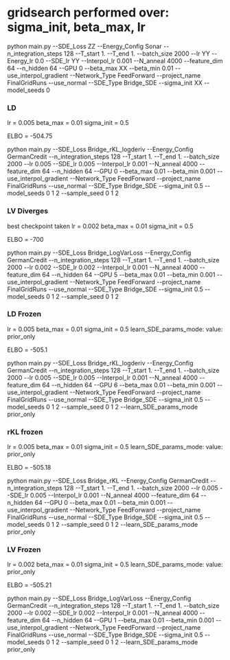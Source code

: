 # gridsearch performed over: sigma_init, beta_max, lr

python main.py --SDE_Loss ZZ --Energy_Config Sonar --n_integration_steps 128 --T_start 1. --T_end 1. --batch_size 2000 --lr YY --Energy_lr 0.0 --SDE_lr YY --Interpol_lr 0.001 --N_anneal 4000 --feature_dim 64 --n_hidden 64 --GPU 0 --beta_max XX --beta_min 0.01 --use_interpol_gradient --Network_Type FeedForward --project_name FinalGridRuns --use_normal --SDE_Type Bridge_SDE --sigma_init XX --model_seeds 0

### LD
lr = 0.005
beta_max = 0.01
sigma_init = 0.5

ELBO = -504.75

python main.py --SDE_Loss Bridge_rKL_logderiv --Energy_Config GermanCredit --n_integration_steps 128 --T_start 1. --T_end 1. --batch_size 2000 --lr 0.005 --SDE_lr 0.005 --Interpol_lr 0.001 --N_anneal 4000 --feature_dim 64 --n_hidden 64 --GPU 0 --beta_max 0.01 --beta_min 0.001 --use_interpol_gradient --Network_Type FeedForward --project_name FinalGridRuns --use_normal --SDE_Type Bridge_SDE --sigma_init 0.5 --model_seeds 0 1 2 --sample_seed 0 1 2

### LV Diverges
best checkpoint taken
lr = 0.002
beta_max = 0.01
sigma_init = 0.5

ELBO = -700

python main.py --SDE_Loss Bridge_LogVarLoss --Energy_Config GermanCredit --n_integration_steps 128 --T_start 1. --T_end 1. --batch_size 2000 --lr 0.002 --SDE_lr 0.002 --Interpol_lr 0.001 --N_anneal 4000 --feature_dim 64 --n_hidden 64 --GPU 5 --beta_max 0.01 --beta_min 0.001 --use_interpol_gradient --Network_Type FeedForward --project_name FinalGridRuns --use_normal --SDE_Type Bridge_SDE --sigma_init 0.5 --model_seeds 0 1 2 --sample_seed 0 1 2

### LD Frozen
lr = 0.005
beta_max = 0.01
sigma_init = 0.5
learn_SDE_params_mode:
value: prior_only

ELBO = -505.1

python main.py --SDE_Loss Bridge_rKL_logderiv --Energy_Config GermanCredit --n_integration_steps 128 --T_start 1. --T_end 1. --batch_size 2000 --lr 0.005 --SDE_lr 0.005 --Interpol_lr 0.001 --N_anneal 4000 --feature_dim 64 --n_hidden 64 --GPU 6 --beta_max 0.01 --beta_min 0.001 --use_interpol_gradient --Network_Type FeedForward --project_name FinalGridRuns --use_normal --SDE_Type Bridge_SDE --sigma_init 0.5 --model_seeds 0 1 2 --sample_seed 0 1 2 --learn_SDE_params_mode prior_only

### rKL frozen
lr = 0.005
beta_max = 0.01
sigma_init = 0.5
learn_SDE_params_mode:
value: prior_only

ELBO = -505.18

python main.py --SDE_Loss Bridge_rKL --Energy_Config GermanCredit --n_integration_steps 128 --T_start 1. --T_end 1. --batch_size 2000 --lr 0.005 --SDE_lr 0.005 --Interpol_lr 0.001 --N_anneal 4000 --feature_dim 64 --n_hidden 64 --GPU 0 --beta_max 0.01 --beta_min 0.001 --use_interpol_gradient --Network_Type FeedForward --project_name FinalGridRuns --use_normal --SDE_Type Bridge_SDE --sigma_init 0.5 --model_seeds 0 1 2 --sample_seed 0 1 2 --learn_SDE_params_mode prior_only


### LV Frozen
lr = 0.002
beta_max = 0.01
sigma_init = 0.5
learn_SDE_params_mode:
value: prior_only

ELBO = -505.21

python main.py --SDE_Loss Bridge_LogVarLoss --Energy_Config GermanCredit --n_integration_steps 128 --T_start 1. --T_end 1. --batch_size 2000 --lr 0.002 --SDE_lr 0.002 --Interpol_lr 0.001 --N_anneal 4000 --feature_dim 64 --n_hidden 64 --GPU 1 --beta_max 0.01 --beta_min 0.001 --use_interpol_gradient --Network_Type FeedForward --project_name FinalGridRuns --use_normal --SDE_Type Bridge_SDE --sigma_init 0.5 --model_seeds 0 1 2 --sample_seed 0 1 2 --learn_SDE_params_mode prior_only



